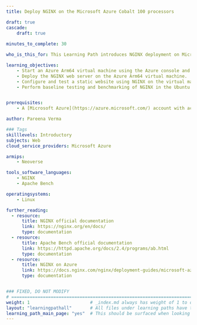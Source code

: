 ```yaml
---
title: Deploy NGINX on the Microsoft Azure Cobalt 100 processors 

draft: true
cascade:
    draft: true
    
minutes_to_complete: 30   

who_is_this_for: This Learning Path introduces NGINX deployment on Microsoft Azure Cobalt 100 (Arm-based) virtual machine. It is intended for system administrators and developers looking to deploy and benchmark NGINX on Arm-based instances.

learning_objectives: 
    - Start an Azure Arm64 virtual machine using the Azure console and Ubuntu Pro 24.04 LTS as the base image.
    - Deploy the NGINX web server on the Azure Arm64 virtual machine.
    - Configure and test a static website using NGINX on the virtual machine.
    - Perform baseline testing and benchmarking of NGINX in the Ubuntu Pro 24.04 LTS Arm64 virtual machine environment.


prerequisites:
    - A [Microsoft Azure](https://azure.microsoft.com/) account with access to Cobalt 100 based instances (Dpsv6).

author: Pareena Verma

### Tags
skilllevels: Introductory
subjects: Web
cloud_service_providers: Microsoft Azure

armips:
    - Neoverse

tools_software_languages:
    - NGINX
    - Apache Bench

operatingsystems:
    - Linux

further_reading:
  - resource:
      title: NGINX official documentation
      link: https://nginx.org/en/docs/
      type: documentation
  - resource:
      title: Apache Bench official documentation
      link: https://httpd.apache.org/docs/2.4/programs/ab.html
      type: documentation
  - resource:
      title: NGINX on Azure
      link: https://docs.nginx.com/nginx/deployment-guides/microsoft-azure/virtual-machines-for-nginx/
      type: documentation


### FIXED, DO NOT MODIFY
# ================================================================================
weight: 1                       # _index.md always has weight of 1 to order correctly
layout: "learningpathall"       # All files under learning paths have this same wrapper
learning_path_main_page: "yes"  # This should be surfaced when looking for related content. Only set for _index.md of learning path content.
---
```

